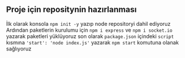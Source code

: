 ## Proje için repositynin hazırlanması
İlk olarak konsola ```npm init -y``` yazıp node repositoryi dahil ediyoruz
Ardından paketlerin kurulumu için ```npm i express``` ve ```npm i socket.io``` yazarak paketleri yüklüyoruz
son olarak ```package.json``` içindeki ```script``` kısmına ```'start': 'node index.js'``` yazarak ```npm start``` komutuna olanak sağlıyoruz
